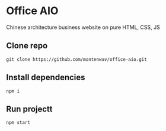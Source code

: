 # Office AIO

Chinese architecture business website on pure HTML, CSS, JS 

## Clone repo

```
git clone https://github.com/montenwav/office-aio.git
```

## Install dependencies
```
npm i
```

## Run projectt
```
npm start
```
